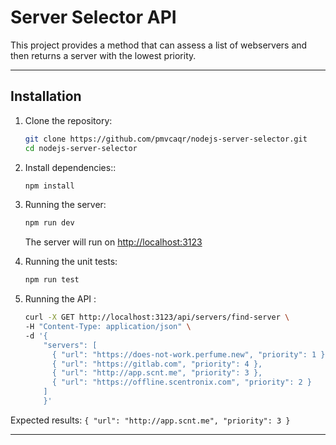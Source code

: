 # Server Selector API

This project provides a method that can assess a list of webservers and then returns a server with the lowest priority.

---

## Installation

1. Clone the repository:

   ```bash
   git clone https://github.com/pmvcaqr/nodejs-server-selector.git
   cd nodejs-server-selector
   ```

2. Install dependencies::

   ```bash
   npm install
   ```

3. Running the server:

   ```bash
   npm run dev
   ```

    The server will run on <http://localhost:3123>

4. Running the unit tests:

   ```bash
   npm run test
   ```

5. Running the API :

    ```bash
    curl -X GET http://localhost:3123/api/servers/find-server \
    -H "Content-Type: application/json" \
    -d '{
        "servers": [
          { "url": "https://does-not-work.perfume.new", "priority": 1 },
          { "url": "https://gitlab.com", "priority": 4 },
          { "url": "http://app.scnt.me", "priority": 3 },
          { "url": "https://offline.scentronix.com", "priority": 2 }
        ]
        }'
    ```

  Expected results:
    ```
    {
      "url": "http://app.scnt.me",
      "priority": 3
    }
    ```

---
